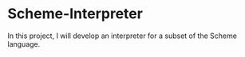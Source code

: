 # Scheme-Interpreter
In this project, I will develop an interpreter for a subset of the Scheme language. 

